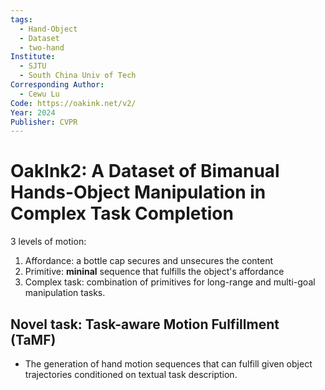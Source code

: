 ```yaml
---
tags:
  - Hand-Object
  - Dataset
  - two-hand
Institute:
  - SJTU
  - South China Univ of Tech
Corresponding Author:
  - Cewu Lu
Code: https://oakink.net/v2/
Year: 2024
Publisher: CVPR
---
```

# OakInk2: A Dataset of Bimanual Hands-Object Manipulation in  Complex Task Completion
3 levels of motion:
1. Affordance: a bottle cap secures and unsecures the content
2. Primitive: **mininal** sequence that fulfills the object's affordance
3. Complex task: combination of primitives for long-range and multi-goal manipulation tasks.
## Novel task: Task-aware Motion Fulfillment (TaMF)
* The generation of hand motion sequences that can fulfill given object trajectories conditioned on textual task description.